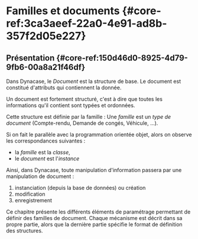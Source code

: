 # Familles et documents {#core-ref:3ca3aeef-22a0-4e91-ad8b-357f2d05e227}
 
## Présentation {#core-ref:150d46d0-8925-4d79-9fb6-00a8a21f46df}

Dans Dynacase, le *Document* est la structure de base.
Le document est constitué d'attributs qui contiennent la donnée.

Un document est fortement structuré, c'est à dire que toutes les informations
qu'il contient sont typées et ordonnées.

Cette structure est définie par la famille : Une *famille* est un
*type de document* (Compte-rendu, Demande de congés, Véhicule, …).

Si on fait le parallèle avec la programmation orientée objet, alors on observe
les correspondances suivantes :

*   la *famille* est la *classe*,
*   le *document* est l'*instance*

Ainsi, dans Dynacase, toute manipulation d'information passera par une
manipulation de document :

1.  instanciation (depuis la base de données) ou création
2.  modification
3.  enregistrement

Ce chapitre présente les différents éléments de paramétrage permettant de
définir des familles de document. Chaque mécanisme est décrit dans sa propre
partie, alors que la dernière partie spécifie le format de définition
des structures.